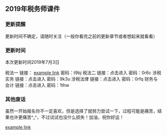 ## 2019年税务师课件
### 更新提醒
更新时间不确定，请随时关注（一般你看完之前的更新章节或者想起来就看看）
### 更新时间
本次更新时间2019年7月3日

税法一	链接： [example link](https://pan.baidu.com/s/10pwoQepsNKQ6efTWHsrnwg "标题") 密码：t9bj
税法二	链接：点击进入	密码：0r6c
涉税实务	链接：点击进入	密码：9k3u
涉税法律	链接：点击进入	密码：0rfq
财务与会计	链接：点击进入	密码：1thw



### 其他废话
虽然一开始报名你不一定喜欢，但是选择了就努力尝试一下，过程可能是痛苦，结果也许更痛苦^_^，不过试试也没什么损失！加油，祝你好运！

[example link](https://pan.baidu.com/s/10pwoQepsNKQ6efTWHsrnwg "标题")
